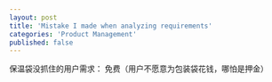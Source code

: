 ```yaml
---
layout: post
title: 'Mistake I made when analyzing requirements'
categories: 'Product Management'
published: false
---
```


保温袋没抓住的用户需求： 
免费（用户不愿意为包装袋花钱，哪怕是押金） 
